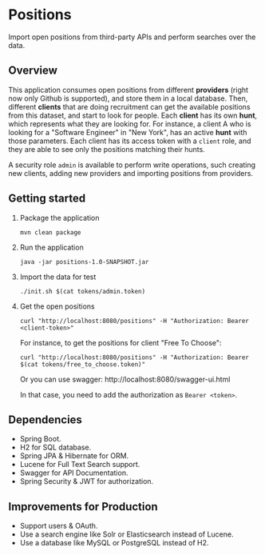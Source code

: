 # Positions

Import open positions from third-party APIs and perform searches over the data.

## Overview

This application consumes open positions from different **providers** (right now only Github is supported), and store them in a local database. 
Then, different **clients** that are doing recruitment can get the available positions from this dataset, and start to look for people.
Each **client** has its own **hunt**, which represents what they are looking for. For instance, a client A who is looking for a "Software Engineer" in "New York", has an active **hunt** with those parameters. 
Each client has its access token with a `client` role, and they are able to see only the positions matching their hunts. 

A security role `admin` is available to perform write operations, such creating new clients, adding new providers and importing positions from providers.

## Getting started

1. Package the application

    `mvn clean package`

2. Run the application

    `java -jar positions-1.0-SNAPSHOT.jar`

3. Import the data for test

    `./init.sh $(cat tokens/admin.token)`

4. Get the open positions

    `curl "http://localhost:8080/positions" -H "Authorization: Bearer <client-token>"`

    For instance, to get the positions for client "Free To Choose":

    `curl "http://localhost:8080/positions" -H "Authorization: Bearer $(cat tokens/free_to_choose.token)"`

    Or you can use swagger: http://localhost:8080/swagger-ui.html

    In that case, you need to add the authorization as `Bearer <token>`.

## Dependencies

* Spring Boot.
* H2 for SQL database.
* Spring JPA & Hibernate for ORM.
* Lucene for Full Text Search support.
* Swagger for API Documentation.
* Spring Security & JWT for authorization.

## Improvements for Production

* Support users & OAuth.
* Use a search engine like Solr or Elasticsearch instead of Lucene.
* Use a database like MySQL or PostgreSQL instead of H2.